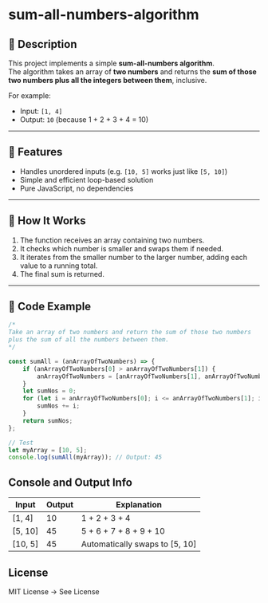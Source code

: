 # sum-all-numbers-algorithm

## 🧮 Description
This project implements a simple **sum-all-numbers algorithm**.  
The algorithm takes an array of **two numbers** and returns the **sum of those two numbers plus all the integers between them**, inclusive.

For example:
- Input: `[1, 4]`
- Output: `10` (because 1 + 2 + 3 + 4 = 10)

---

## 🚀 Features
- Handles unordered inputs (e.g. `[10, 5]` works just like `[5, 10]`)
- Simple and efficient loop-based solution
- Pure JavaScript, no dependencies

---

## 🧠 How It Works
1. The function receives an array containing two numbers.
2. It checks which number is smaller and swaps them if needed.
3. It iterates from the smaller number to the larger number, adding each value to a running total.
4. The final sum is returned.

---

## 🧩 Code Example

```javascript
/*
Take an array of two numbers and return the sum of those two numbers
plus the sum of all the numbers between them.
*/

const sumAll = (anArrayOfTwoNumbers) => {
    if (anArrayOfTwoNumbers[0] > anArrayOfTwoNumbers[1]) {
        anArrayOfTwoNumbers = [anArrayOfTwoNumbers[1], anArrayOfTwoNumbers[0]];
    }
    let sumNos = 0;
    for (let i = anArrayOfTwoNumbers[0]; i <= anArrayOfTwoNumbers[1]; i++) {
        sumNos += i;
    }
    return sumNos;
};

// Test
let myArray = [10, 5];
console.log(sumAll(myArray)); // Output: 45
```
## Console and Output Info

| Input     | Output | Explanation                          |
|------------|---------|--------------------------------------|
| [1, 4]     | 10      | 1 + 2 + 3 + 4                       |
| [5, 10]    | 45      | 5 + 6 + 7 + 8 + 9 + 10              |
| [10, 5]    | 45      | Automatically swaps to [5, 10]       |

## License
MIT License -> See License

